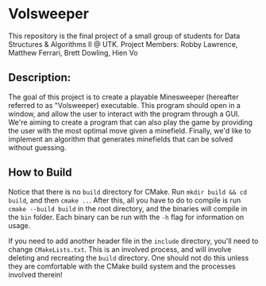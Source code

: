 # Volsweeper
This repository is the final project of a small group of students for Data Structures &amp; Algorithms II @ UTK.
Project Members: Robby Lawrence, Matthew Ferrari, Brett Dowling, Hien Vo

## Description:
The goal of this project is to create a playable Minesweeper (hereafter referred to as "Volsweeper) executable.
This program should open in a window, and allow the user to interact with the program through a GUI.
We're aiming to create a program that can also play the game by providing the user with the most optimal move
given a minefield. Finally, we'd like to implement an algorithm that generates minefields that can be solved without
guessing.

## How to Build
Notice that there is no `build` directory for CMake. Run `mkdir build && cd build`, and then `cmake ..`.
After this, all you have to do to compile is run `cmake --build build` in the root
directory, and the binaries will compile in the `bin` folder. Each binary can be run with the `-h` flag for information
on usage.

If you need to add another header file in the `include` directory, you'll need to change `CMakeLists.txt`. This
is an involved process, and will involve deleting and recreating the `build` directory. One should not do
this unless they are comfortable with the CMake build system and the processes involved therein!
